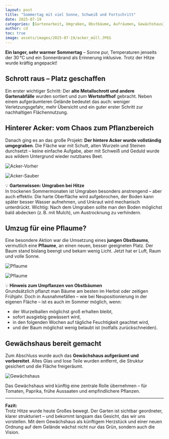 ```yaml
---
layout: post
title: "Sommertag mit viel Sonne, Schweiß und Fortschritt"
date: 2025-07-19
categories: [Gartenarbeit, Umgraben, Obstbäume, Aufräumen, Gewächshaus]
author: cd
toc: true
image: assets/images/2025-07-19/acker_müll.JPEG
---
```


**Ein langer, sehr warmer Sommertag** – Sonne pur, Temperaturen jenseits der 30 °C und ein Sonnenbrand als Erinnerung inklusive. Trotz der Hitze wurde kräftig angepackt!

## Schrott raus – Platz geschaffen

Ein erster wichtiger Schritt: Der **alte Metallschrott und andere Gartenabfälle** wurden sortiert und zum **Wertstoffhof** gebracht. Neben einem aufgeräumteren Gelände bedeutet das auch: weniger Verletzungsgefahr, mehr Übersicht und ein guter erster Schritt zur nachhaltigen Flächennutzung.

## Hinterer Acker: vom Chaos zum Pflanzbereich

Danach ging es an das große Projekt: **Der hintere Acker wurde vollständig umgegraben**. Die Fläche war mit Schutt, alten Wurzeln und Steinen durchsetzt – keine einfache Aufgabe, aber mit Schweiß und Geduld wurde aus wildem Untergrund wieder nutzbares Beet.

![Acker-Vorher](/assets/images/2025-07-19/acker_müll1.JPEG)  

![Acker-Sauber](/assets/images/2025-07-19/acker_sauber.JPEG)

💡 **Gartenwissen: Umgraben bei Hitze**  
In trockenen Sommermonaten ist Umgraben besonders anstrengend – aber auch effektiv. Die harte Oberfläche wird aufgebrochen, der Boden kann später besser Wasser aufnehmen, und Unkraut wird mechanisch unterdrückt. Wichtig: Nach dem Umgraben sollte man den Boden möglichst bald abdecken (z. B. mit Mulch), um Austrocknung zu verhindern.

## Umzug für eine Pflaume?

Eine besondere Aktion war die Umsetzung eines **jungen Obstbaums**, vermutlich eine **Pflaume**, an einen neuen, besser geeigneten Platz. Der Baum stand bislang beengt und bekam wenig Licht. Jetzt hat er Luft, Raum und volle Sonne.

![Pflaume](/assets/images/2025-07-19/pflaume_alt.JPEG)  

![Pflaume](/assets/images/2025-07-19/pflaume_neu.JPEG)

💡 **Hinweis zum Umpflanzen von Obstbäumen**  
Grundsätzlich pflanzt man Bäume am besten im Herbst oder zeitigen Frühjahr. Doch in Ausnahmefällen – wie bei Neupositionierung in der eigenen Fläche – ist es auch im Sommer möglich, wenn:
- der Wurzelballen möglichst groß erhalten bleibt,
- sofort ausgiebig gewässert wird,
- in den folgenden Wochen auf tägliche Feuchtigkeit geachtet wird,
- und der Baum möglichst wenig belaubt ist (notfalls zurückschneiden).

## Gewächshaus bereit gemacht

Zum Abschluss wurde auch das **Gewächshaus aufgeräumt und vorbereitet**. Altes Glas und lose Teile wurden entfernt, die Struktur gesichert und die Fläche freigeräumt.

![Gewächshaus](/assets/images/2025-07-19/gewaechshaus.JPEG)

Das Gewächshaus wird künftig eine zentrale Rolle übernehmen – für Tomaten, Paprika, frühe Aussaaten und empfindlichere Pflanzen.

---

**Fazit:**  
Trotz Hitze wurde heute Großes bewegt. Der Garten ist sichtbar geordneter, klarer strukturiert – und bekommt langsam das Gesicht, das wir uns vorstellen. Mit dem Gewächshaus als künftigem Herzstück und einer neuen Ordnung auf dem Gelände wächst nicht nur das Grün, sondern auch die Vision.
